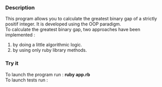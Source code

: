 ### Description
This program allows you to calculate the greatest binary gap of a strictly positif integer. It is developed using the OOP paradigm.  
To calculate the greatest binary gap, two approaches have been implemented :
1. by doing a little algorithmic logic.
2. by using only ruby library methods.

### Try it
To launch the program run : **ruby app.rb**  
To launch tests run :

